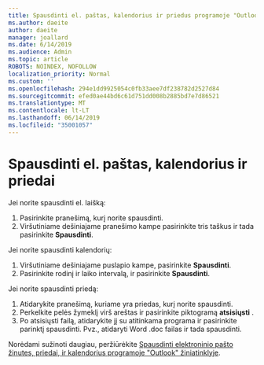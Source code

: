 ```yaml
---
title: Spausdinti el. paštas, kalendorius ir priedus programoje "Outlook" žiniatinklyje
ms.author: daeite
author: daeite
manager: joallard
ms.date: 6/14/2019
ms.audience: Admin
ms.topic: article
ROBOTS: NOINDEX, NOFOLLOW
localization_priority: Normal
ms.custom: ''
ms.openlocfilehash: 294e1dd9925054c0fb33aee7df238782d2527d84
ms.sourcegitcommit: efed0ae44bd6c61d751dd008b2885bd7e7d86521
ms.translationtype: MT
ms.contentlocale: lt-LT
ms.lasthandoff: 06/14/2019
ms.locfileid: "35001057"
---
```

# <a name="print-email-calendars-and-attachments"></a>Spausdinti el. paštas, kalendorius ir priedai

Jei norite spausdinti el. laišką:
  
1. Pasirinkite pranešimą, kurį norite spausdinti.
1. Viršutiniame dešiniajame pranešimo kampe pasirinkite tris taškus ir tada pasirinkite **Spausdinti**.

Jei norite spausdinti kalendorių:

1. Viršutiniame dešiniajame puslapio kampe, pasirinkite **Spausdinti**.
1. Pasirinkite rodinį ir laiko intervalą, ir pasirinkite **Spausdinti**.

Jei norite spausdinti priedą:

1. Atidarykite pranešimą, kuriame yra priedas, kurį norite spausdinti.
2. Perkelkite pelės žymeklį virš areštas ir pasirinkite piktogramą **atsisiųsti** .
3. Po atsisiųsti failą, atidarykite jį su atitinkama programa ir pasirinkite parinktį spausdinti. Pvz., atidaryti Word .doc failas ir tada spausdinti.

Norėdami sužinoti daugiau, peržiūrėkite [Spausdinti elektroninio pašto žinutes, priedai, ir kalendorius programoje "Outlook" žiniatinklyje](https://support.office.com/article/2cf529d1-3b8f-4de2-b254-b7f870e58a2b).